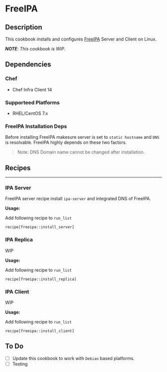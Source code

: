 # FreeIPA

## Description

This cookbook installs and configures [FreeIPA](https://www.freeipa.org/page/Main_Page) Server and Client on Linux.

_**NOTE**: This cookbook is WIP._

## Dependencies

### Chef

* Chef Infra Client 14

### Supporteed Platforms

* RHEL/CentOS 7.x

### FreeIPA Installation Deps

Before installing FreeIPA makesure server is set to `static hostname` and `DNS` is resolvable.
FreeIPA highly depends on these two factors.

> Note: DNS Domain name cannot be changed after installation.

## Recipes

_________________________________________________________________

### IPA Server

FreeIPA server recipe install `ipa-server` and integrated DNS of FreeIPA.

**Usage:**

Add following recipe to `run_list`

``` code
recipe[freeipa::install_server]
```

### IPA Replica

WIP

**Usage:**

Add following recipe to `run_list`

``` code
recipe[freeipa::install_replica]
```

### IPA Client

WIP

**Usage:**

Add following recipe to `run_list`

``` code
recipe[freeipa::install_client]
```

## To Do

* [ ] Update this cookbook to work with `Debian` based platforms.
* [ ] Testing
